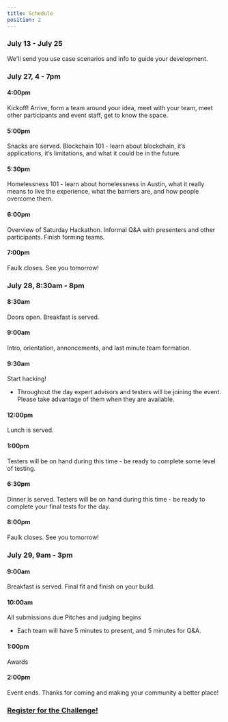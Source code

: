 ```yaml
---
title: Schedule
position: 2
---
```

### July 13 - July 25
We'll send you use case scenarios and info to guide your development.

### July 27, 4 - 7pm

#### 4:00pm
Kickoff! Arrive, form a team around your idea, meet with your team, meet other participants and event staff, get to know the space.

#### 5:00pm
Snacks are served.
Blockchain 101 - learn about blockchain, it’s applications, it’s limitations, and what it could be in the future.

#### 5:30pm
Homelessness 101 - learn about homelessness in Austin, what it really means to live the experience, what the barriers are, and how people overcome them.

#### 6:00pm
Overview of Saturday Hackathon. Informal Q&A with presenters and other participants. Finish forming teams.

#### 7:00pm
Faulk closes. See you tomorrow!

### July 28, 8:30am - 8pm

#### 8:30am
Doors open.
Breakfast is served.

#### 9:00am
Intro, orientation, annoncements, and last minute team formation.

#### 9:30am
Start hacking!

* Throughout the day expert advisors and testers will be joining the event. Please take advantage of them when they are available.

#### 12:00pm
Lunch is served.

#### 1:00pm
Testers will be on hand during this time - be ready to complete some level of testing.

#### 6:30pm
Dinner is served.
Testers will be on hand during this time - be ready to complete your final tests for the day.

#### 8:00pm
Faulk closes. See you tomorrow!


### July 29, 9am - 3pm

#### 9:00am
Breakfast is served.
Final fit and finish on your build.

#### 10:00am
All submissions due
Pitches and judging begins
* Each team will have 5 minutes to present, and 5 minutes for Q&A.

#### 1:00pm
Awards

#### 2:00pm
Event ends. Thanks for coming and making your community a better place!


### [Register for the Challenge!](https://www.eventbrite.com/e/the-mayors-blockchain-challenge-tickets-48004157728?aff=Website)
